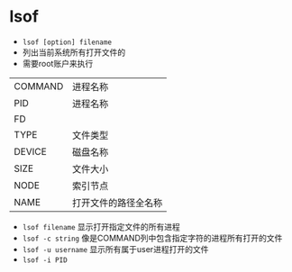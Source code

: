 # lsof

- `lsof [option] filename`
- 列出当前系统所有打开文件的
- 需要root账户来执行

<table>
    <tr>
        <td>COMMAND</td>
        <td>进程名称</td>
    </tr>
    <tr>
        <td>PID</td>
        <td>进程名称</td>
    </tr>
    <tr>
        <td>FD</td>
        <td></td>
    </tr>
    <tr>
        <td>TYPE</td>
        <td>文件类型</td>
    </tr>
    <tr>
        <td>DEVICE</td>
        <td>磁盘名称</td>
    </tr>
    <tr>
        <td>SIZE</td>
        <td>文件大小</td>
    </tr>
    <tr>
        <td>NODE</td>
        <td>索引节点</td>
    </tr>
    <tr>
        <td>NAME</td>
        <td>打开文件的路径全名称</td>
    </tr>
</table>

- `lsof filename` 显示打开指定文件的所有进程
- `lsof -c string` 像是COMMAND列中包含指定字符的进程所有打开的文件
- `lsof -u username` 显示所有属于user进程打开的文件
- `lsof -i PID`